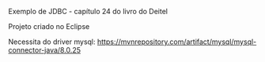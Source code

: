 Exemplo de JDBC - capítulo 24 do livro do Deitel

Projeto criado no Eclipse

Necessita do driver mysql:
https://mvnrepository.com/artifact/mysql/mysql-connector-java/8.0.25

